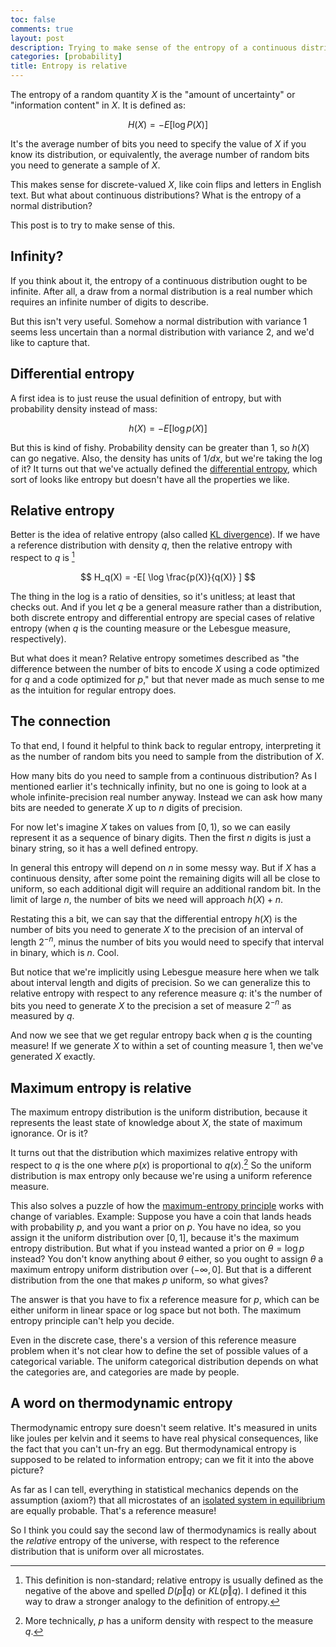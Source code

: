 ```yaml
---
toc: false
comments: true
layout: post
description: Trying to make sense of the entropy of a continuous distribution.
categories: [probability]
title: Entropy is relative
---
```


The entropy of a random quantity $X$ is the "amount of uncertainty" or
"information content" in $X$. It is defined as:

$$ H(X) = -E[ \log P(X) ] $$

It's the average number of bits you need to specify the value of $X$ if you know
its distribution, or equivalently, the average number of random bits you need to
generate a sample of $X$.

This makes sense for discrete-valued $X$, like coin flips and letters in English
text. But what about continuous distributions? What is the entropy of a normal
distribution?

This post is to try to make sense of this.

## Infinity?

If you think about it, the entropy of a continuous distribution ought to be
infinite. After all, a draw from a normal distribution is a real number which
requires an infinite number of digits to describe.

But this isn't very useful. Somehow a normal distribution with variance 1 seems
less uncertain than a normal distribution with variance 2, and we'd like to
capture that.

## Differential entropy

A first idea is to just reuse the usual definition of entropy, but with
probability density instead of mass:

$$ h(X) = -E[ \log p(X) ] $$

But this is kind of fishy. Probability density can be greater than 1, so $h(X)$
can go negative. Also, the density has units of $1/dx$, but we're taking the log
of it? It turns out that we've actually defined the [differential
entropy][diff], which sort of looks like entropy but doesn't have all the
properties we like.

[diff]: https://en.wikipedia.org/wiki/Differential_entropy

## Relative entropy

Better is the idea of relative entropy (also called [KL divergence][kl]). If we
have a reference distribution with density $q$, then the relative entropy with
respect to $q$ is [^nonstandard]

[kl]: https://en.wikipedia.org/wiki/Kullback%E2%80%93Leibler_divergence

$$ H_q(X) = -E[ \log \frac{p(X)}{q(X)} ] $$

[^nonstandard]: This definition is non-standard; relative entropy is usually
    defined as the negative of the above and spelled $D(p \Vert q)$ or $KL(p
    \Vert q)$. I defined it this way to draw a stronger analogy to the
    definition of entropy.

The thing in the log is a ratio of densities, so it's unitless; at least that
checks out. And if you let $q$ be a general measure rather than a distribution,
both discrete entropy and differential entropy are special cases of relative
entropy (when $q$ is the counting measure or the Lebesgue measure,
respectively).

But what does it mean? Relative entropy sometimes described as "the difference
between the number of bits to encode $X$ using a code optimized for $q$ and a
code optimized for $p$," but that never made as much sense to me as the
intuition for regular entropy does.

## The connection

To that end, I found it helpful to think back to regular entropy, interpreting
it as the number of random bits you need to sample from the distribution of $X$.

How many bits do you need to sample from a continuous distribution? As I
mentioned earlier it's technically infinity, but no one is going to look at a
whole infinite-precision real number anyway. Instead we can ask how many bits
are needed to generate $X$ up to $n$ digits of precision.

For now let's imagine $X$ takes on values from $[0, 1)$, so we can easily
represent it as a sequence of binary digits. Then the first $n$ digits is just a
binary string, so it has a well defined entropy.

In general this entropy will depend on $n$ in some messy way. But if $X$ has a
continuous density, after some point the remaining digits will all be close to
uniform, so each additional digit will require an additional random bit. In the
limit of large $n$, the number of bits we need will approach $h(X) + n$.

Restating this a bit, we can say that the differential entropy $h(X)$ is the
number of bits you need to generate $X$ to the precision of an interval of
length $2^{-n}$, minus the number of bits you would need to specify that
interval in binary, which is $n$. Cool.

But notice that we're implicitly using Lebesgue measure here when we talk about
interval length and digits of precision. So we can generalize this to relative
entropy with respect to any reference measure $q$: it's the number of bits you
need to generate $X$ to the precision a set of measure $2^{-n}$ as measured by
$q$.

And now we see that we get regular entropy back when $q$ is the counting
measure! If we generate $X$ to within a set of counting measure 1, then we've
generated $X$ exactly.

## Maximum entropy is relative

The maximum entropy distribution is the uniform distribution, because it
represents the least state of knowledge about $X$, the state of maximum
ignorance. Or is it?

It turns out that the distribution which maximizes relative entropy with respect
to $q$ is the one where $p(x)$ is proportional to $q(x)$.[^proportional] So the
uniform distribution is max entropy only because we're using a uniform reference
measure.

[jensen]: https://en.wikipedia.org/wiki/Jensen%27s_inequality#Information_theory

[^proportional]: More technically, $p$ has a uniform density with respect to the measure $q$.

This also solves a puzzle of how the [maximum-entropy principle][maxent] works
with change of variables. Example: Suppose you have a coin that lands heads with
probability $p$, and you want a prior on $p$. You have no idea, so you assign it
the uniform distribution over $[0, 1]$, because it's the maximum entropy
distribution. But what if you instead wanted a prior on $\theta = \log p$
instead? You don't know anything about $\theta$ either, so you ought to assign
$\theta$ a maximum entropy uniform distribution over $(-\infty, 0]$. But that is
a different distribution from the one that makes $p$ uniform, so what gives?

The answer is that you have to fix a reference measure for $p$, which can be
either uniform in linear space or log space but not both. The maximum entropy
principle can't help you decide.

[maxent]: https://en.wikipedia.org/wiki/Principle_of_maximum_entropy

Even in the discrete case, there's a version of this reference measure problem
when it's not clear how to define the set of possible values of a categorical
variable. The uniform categorical distribution depends on what the categories
are, and categories are made by people.

## A word on thermodynamic entropy

Thermodynamic entropy sure doesn't seem relative. It's measured in units like
joules per kelvin and it seems to have real physical consequences, like the fact
that you can't un-fry an egg. But thermodynamical entropy is supposed to be
related to information entropy; can we fit it into the above picture?

As far as I can tell, everything in statistical mechanics depends on the
assumption (axiom?) that all microstates of an [isolated system in
equilibrium][mce] are equally probable. That's a reference measure!

[mce]: https://ocw.mit.edu/courses/physics/8-044-statistical-physics-i-spring-2013/readings-notes-slides/MIT8_044S13_mcrocanoncl.pdf

So I think you could say the second law of thermodynamics is really about the
*relative* entropy of the universe, with respect to the reference distribution
that is uniform over all microstates.
